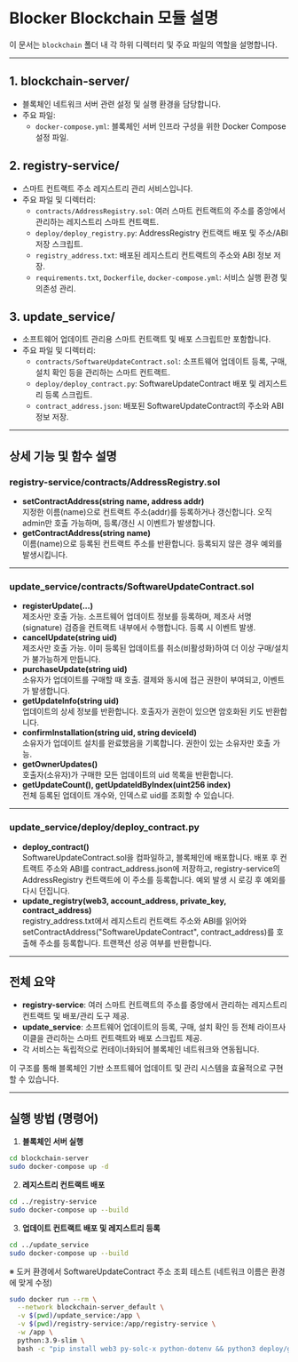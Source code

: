 # Blocker Blockchain 모듈 설명

이 문서는 `blockchain` 폴더 내 각 하위 디렉터리 및 주요 파일의 역할을 설명합니다.

---

## 1. blockchain-server/
- 블록체인 네트워크 서버 관련 설정 및 실행 환경을 담당합니다.
- 주요 파일:
  - `docker-compose.yml`: 블록체인 서버 인프라 구성을 위한 Docker Compose 설정 파일.

## 2. registry-service/
- 스마트 컨트랙트 주소 레지스트리 관리 서비스입니다.
- 주요 파일 및 디렉터리:
  - `contracts/AddressRegistry.sol`: 여러 스마트 컨트랙트의 주소를 중앙에서 관리하는 레지스트리 스마트 컨트랙트.
  - `deploy/deploy_registry.py`: AddressRegistry 컨트랙트 배포 및 주소/ABI 저장 스크립트.
  - `registry_address.txt`: 배포된 레지스트리 컨트랙트의 주소와 ABI 정보 저장.
  - `requirements.txt`, `Dockerfile`, `docker-compose.yml`: 서비스 실행 환경 및 의존성 관리.

## 3. update_service/
- 소프트웨어 업데이트 관리용 스마트 컨트랙트 및 배포 스크립트만 포함합니다.
- 주요 파일 및 디렉터리:
  - `contracts/SoftwareUpdateContract.sol`: 소프트웨어 업데이트 등록, 구매, 설치 확인 등을 관리하는 스마트 컨트랙트.
  - `deploy/deploy_contract.py`: SoftwareUpdateContract 배포 및 레지스트리 등록 스크립트.
  - `contract_address.json`: 배포된 SoftwareUpdateContract의 주소와 ABI 정보 저장.

---

## 상세 기능 및 함수 설명

### registry-service/contracts/AddressRegistry.sol
- **setContractAddress(string name, address addr)**  
  지정한 이름(name)으로 컨트랙트 주소(addr)를 등록하거나 갱신합니다. 오직 admin만 호출 가능하며, 등록/갱신 시 이벤트가 발생합니다.
- **getContractAddress(string name)**  
  이름(name)으로 등록된 컨트랙트 주소를 반환합니다. 등록되지 않은 경우 예외를 발생시킵니다.

---

### update_service/contracts/SoftwareUpdateContract.sol
- **registerUpdate(...)**  
  제조사만 호출 가능. 소프트웨어 업데이트 정보를 등록하며, 제조사 서명(signature) 검증을 컨트랙트 내부에서 수행합니다. 등록 시 이벤트 발생.
- **cancelUpdate(string uid)**  
  제조사만 호출 가능. 이미 등록된 업데이트를 취소(비활성화)하여 더 이상 구매/설치가 불가능하게 만듭니다.
- **purchaseUpdate(string uid)**  
  소유자가 업데이트를 구매할 때 호출. 결제와 동시에 접근 권한이 부여되고, 이벤트가 발생합니다.
- **getUpdateInfo(string uid)**  
  업데이트의 상세 정보를 반환합니다. 호출자가 권한이 있으면 암호화된 키도 반환합니다.
- **confirmInstallation(string uid, string deviceId)**  
  소유자가 업데이트 설치를 완료했음을 기록합니다. 권한이 있는 소유자만 호출 가능.
- **getOwnerUpdates()**  
  호출자(소유자)가 구매한 모든 업데이트의 uid 목록을 반환합니다.
- **getUpdateCount(), getUpdateIdByIndex(uint256 index)**  
  전체 등록된 업데이트 개수와, 인덱스로 uid를 조회할 수 있습니다.

---

### update_service/deploy/deploy_contract.py
- **deploy_contract()**  
  SoftwareUpdateContract.sol을 컴파일하고, 블록체인에 배포합니다. 배포 후 컨트랙트 주소와 ABI를 contract_address.json에 저장하고, registry-service의 AddressRegistry 컨트랙트에 이 주소를 등록합니다. 예외 발생 시 로깅 후 예외를 다시 던집니다.
- **update_registry(web3, account_address, private_key, contract_address)**  
  registry_address.txt에서 레지스트리 컨트랙트 주소와 ABI를 읽어와 setContractAddress("SoftwareUpdateContract", contract_address)를 호출해 주소를 등록합니다. 트랜잭션 성공 여부를 반환합니다.

---

## 전체 요약
- **registry-service**: 여러 스마트 컨트랙트의 주소를 중앙에서 관리하는 레지스트리 컨트랙트 및 배포/관리 도구 제공.
- **update_service**: 소프트웨어 업데이트의 등록, 구매, 설치 확인 등 전체 라이프사이클을 관리하는 스마트 컨트랙트와 배포 스크립트 제공.
- 각 서비스는 독립적으로 컨테이너화되어 블록체인 네트워크와 연동됩니다.

이 구조를 통해 블록체인 기반 소프트웨어 업데이트 및 관리 시스템을 효율적으로 구현할 수 있습니다.

---

## 실행 방법 (명령어)

1. **블록체인 서버 실행**
```bash
cd blockchain-server
sudo docker-compose up -d
```

2. **레지스트리 컨트랙트 배포**
```bash
cd ../registry-service
sudo docker-compose up --build
```

3. **업데이트 컨트랙트 배포 및 레지스트리 등록**
```bash
cd ../update_service
sudo docker-compose up --build
```

※ 도커 환경에서 SoftwareUpdateContract 주소 조회 테스트 (네트워크 이름은 환경에 맞게 수정)
```bash
sudo docker run --rm \
  --network blockchain-server_default \
  -v $(pwd)/update_service:/app \
  -v $(pwd)/registry-service:/app/registry-service \
  -w /app \
  python:3.9-slim \
  bash -c "pip install web3 py-solc-x python-dotenv && python3 deploy/get_software_update_address.py"
```